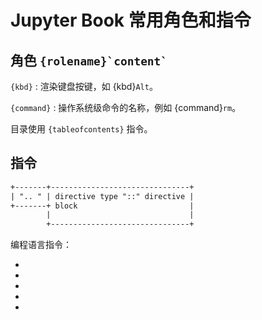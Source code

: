 # Jupyter Book 常用角色和指令

## 角色 `` {rolename}`content` ``

`{kbd}`
:   渲染键盘按键，如 {kbd}`Alt`。

`{command}`
:   操作系统级命令的名称，例如 {command}`rm`。

目录使用 `{tableofcontents}` 指令。

## 指令

```rst
+-------+-------------------------------+
| ".. " | directive type "::" directive |
+-------+ block                         |
        |                               |
        +-------------------------------+
```

编程语言指令：

- [](rst:domains/python)
- [](rst:domains/c)
- [](rst:domains/cpp)
- [](rst:domains/javascript)
- [](rst:domains/rst)

